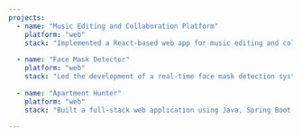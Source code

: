 ```yaml
---
projects:
  - name: "Music Editing and Collaboration Platform"
    platform: "web"
    stack: "Implemented a React-based web app for music editing and collaboration, incorporating audio effects, filters, masks, and augmented reality. Utilized AWS S3 for cloud storage and Socket.io for real-time messaging, allowing users to collaborate in real-time. Integrated Redux for state management and Stripe for secure payments. Enabled users to collaborate and edit music with various features, enhancing the user experience."
    
  - name: "Face Mask Detector"
    platform: "web"
    stack: "Led the development of a real-time face mask detection system in Python using CNN for high-level image content representation. Designed, trained, and fine-tuned the CNN model, achieving 95% accuracy in detecting face masks in video streams, thereby reducing false positives. The project significantly contributed to safety compliance in public spaces by accurately identifying individuals without masks."
    
  - name: "Apartment Hunter"
    platform: "web"
    stack: "Built a full-stack web application using Java, Spring Boot, and MongoDB. The platform aggregates apartment data from multiple websites and offers a centralized search solution for San Jose State University (SJSU) students. Implemented continuous integration and deployment using Jenkins, and the project is containerized with Docker and deployed on a Kubernetes cluster, ensuring high availability and scalability."
    
---
```

